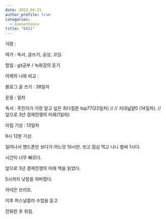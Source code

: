 ```yaml
---
date: 2022-04-21
author_profile: true
categories:
  - onesentence
title: "0421"
---
```


식량 : 

여가 : 독서, 글쓰기, 공상, 코딩.

할일 : git공부 / 녹화강의 듣기

어제의 나와 비교 : 


블로그 글 쓰기 : 38일차

운동 : 일차

독서 : 주린이가 가장 알고 싶은 최다질문 top77(22일차) // // 지대넓얕0 (14일차). // 앞으로 3년 경제전쟁의 미래(1일차)

아침 기상 : 13일차



9시 12분 기상.

일어나서 핸드폰만 보다가 어느덧 10시반. 씻고 점심 먹고 나니 벌써 1시다.

시간이 너무 빠르다. 

앞으로 3년 경제전쟁의 미래 책을 읽었다.

5시까지 낮잠을 자버렸다.

저녁은 브리또.

이후 퍼스널컬러 수업을 듣고

전화한 후 취침.